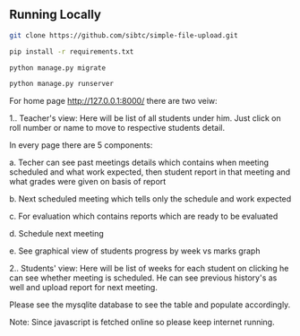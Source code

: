 ## Running Locally

```bash
git clone https://github.com/sibtc/simple-file-upload.git
```

```bash
pip install -r requirements.txt
```

```bash
python manage.py migrate
```

```bash
python manage.py runserver
```

For home page http://127.0.0.1:8000/
there are two veiw:

1.. Teacher's view:
Here will be list of all students under him. Just click on roll number or name to move to respective students detail.

In every page there are 5 components:

a. Techer can see past meetings details which contains when meeting scheduled and what work expected, then student report in that meeting and what grades were given on basis of report

b. Next scheduled meeting which tells only the schedule and work expected

c. For evaluation which contains reports which are ready to be evaluated

d. Schedule next meeting

e. See graphical view of students progress by week vs marks graph

2.. Students' view: 
Here will be list of weeks for each student on clicking he can see whether meeting is scheduled. He can see previous history's as well and upload report for next meeting.

Please see the mysqlite database to see the table and populate accordingly.

Note: Since javascript is fetched online so please keep internet running.